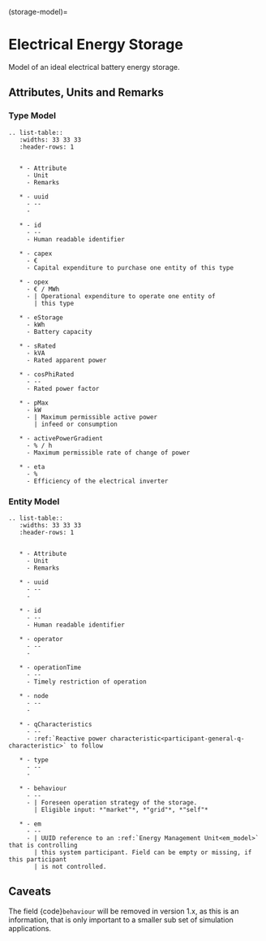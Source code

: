 (storage-model)=

# Electrical Energy Storage

Model of an ideal electrical battery energy storage.

## Attributes, Units and Remarks

### Type Model

```{eval-rst}
.. list-table::
   :widths: 33 33 33
   :header-rows: 1


   * - Attribute
     - Unit
     - Remarks

   * - uuid
     - --
     -

   * - id
     - --
     - Human readable identifier

   * - capex
     - €
     - Capital expenditure to purchase one entity of this type

   * - opex
     - € / MWh
     - | Operational expenditure to operate one entity of
       | this type

   * - eStorage
     - kWh
     - Battery capacity

   * - sRated
     - kVA
     - Rated apparent power

   * - cosPhiRated
     - --
     - Rated power factor

   * - pMax
     - kW
     - | Maximum permissible active power
       | infeed or consumption

   * - activePowerGradient
     - % / h
     - Maximum permissible rate of change of power

   * - eta
     - %
     - Efficiency of the electrical inverter

```

### Entity Model

```{eval-rst}
.. list-table::
   :widths: 33 33 33
   :header-rows: 1


   * - Attribute
     - Unit
     - Remarks

   * - uuid
     - --
     -

   * - id
     - --
     - Human readable identifier

   * - operator
     - --
     -

   * - operationTime
     - --
     - Timely restriction of operation

   * - node
     - --
     -

   * - qCharacteristics
     - --
     - :ref:`Reactive power characteristic<participant-general-q-characteristic>` to follow

   * - type
     - --
     -

   * - behaviour
     - --
     - | Foreseen operation strategy of the storage.
       | Eligible input: *"market"*, *"grid"*, *"self"*
       
   * - em
     - --
     - | UUID reference to an :ref:`Energy Management Unit<em_model>` that is controlling
       | this system participant. Field can be empty or missing, if this participant
       | is not controlled.

```

## Caveats

The field {code}`behaviour` will be removed in version 1.x, as this is an information, that is only important to a
smaller sub set of simulation applications.
